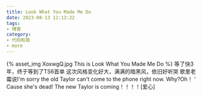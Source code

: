```yaml
---
title: Look What You Made Me Do
date: 2023-08-13 12:13:22
tags:
- 博客
category:
- 代码和我
- more
---
```

{% asset_img XoxwgQ.jpg This is Look What You Made Me Do %}
等了快3年，终于等到了TS6首单
这次风格变化好大，满满的暗黑风，依旧好听哭
歌里老霉说I'm sorry the old Taylor can't come to the phone right now.   Why?Oh！ ' Cause she's dead!
  The new Taylor is coming！！！！[爱心]